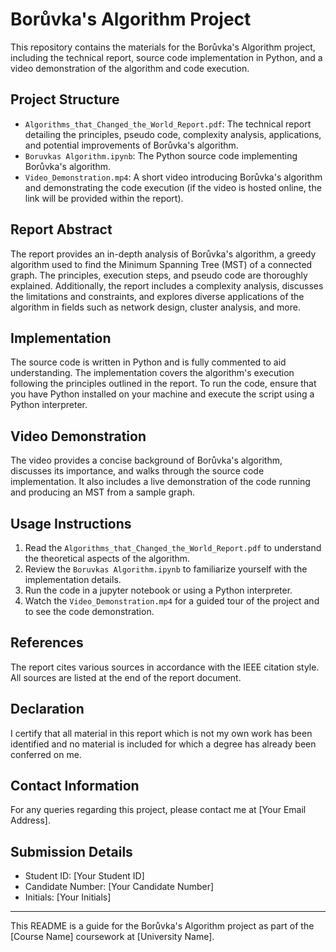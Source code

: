 # Borůvka's Algorithm Project

This repository contains the materials for the Borůvka's Algorithm project, including the technical report, source code implementation in Python, and a video demonstration of the algorithm and code execution.

## Project Structure

- `Algorithms_that_Changed_the_World_Report.pdf`: The technical report detailing the principles, pseudo code, complexity analysis, applications, and potential improvements of Borůvka's algorithm.
- `Boruvkas Algorithm.ipynb`: The Python source code implementing Borůvka's algorithm.
- `Video_Demonstration.mp4`: A short video introducing Borůvka's algorithm and demonstrating the code execution (if the video is hosted online, the link will be provided within the report).

## Report Abstract

The report provides an in-depth analysis of Borůvka's algorithm, a greedy algorithm used to find the Minimum Spanning Tree (MST) of a connected graph. The principles, execution steps, and pseudo code are thoroughly explained. Additionally, the report includes a complexity analysis, discusses the limitations and constraints, and explores diverse applications of the algorithm in fields such as network design, cluster analysis, and more.

## Implementation

The source code is written in Python and is fully commented to aid understanding. The implementation covers the algorithm's execution following the principles outlined in the report. To run the code, ensure that you have Python installed on your machine and execute the script using a Python interpreter.

## Video Demonstration

The video provides a concise background of Borůvka's algorithm, discusses its importance, and walks through the source code implementation. It also includes a live demonstration of the code running and producing an MST from a sample graph.

## Usage Instructions

1. Read the `Algorithms_that_Changed_the_World_Report.pdf` to understand the theoretical aspects of the algorithm.
2. Review the `Boruvkas Algorithm.ipynb` to familiarize yourself with the implementation details.
3. Run the code in a jupyter notebook or using a Python interpreter.
4. Watch the `Video_Demonstration.mp4` for a guided tour of the project and to see the code demonstration.

## References

The report cites various sources in accordance with the IEEE citation style. All sources are listed at the end of the report document.

## Declaration

I certify that all material in this report which is not my own work has been identified and no material is included for which a degree has already been conferred on me.

## Contact Information

For any queries regarding this project, please contact me at [Your Email Address].

## Submission Details

- Student ID: [Your Student ID]
- Candidate Number: [Your Candidate Number]
- Initials: [Your Initials]


---

This README is a guide for the Borůvka's Algorithm project as part of the [Course Name] coursework at [University Name].
